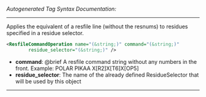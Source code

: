 <!-- THIS IS AN AUTOGENERATED FILE: Don't edit it directly, instead change the schema definition in the code itself. -->

_Autogenerated Tag Syntax Documentation:_

---
Applies the equivalent of a resfile line (without the resnums) to residues specified in a residue selector.

```xml
<ResfileCommandOperation name="(&string;)" command="(&string;)"
        residue_selector="(&string;)" />
```

-   **command**: @brief A resfile command string without any numbers in the front.
Example:
 POLAR
 PIKAA X[R2]X[T6]X[OP5]
-   **residue_selector**: The name of the already defined ResidueSelector that will be used by this object

---
